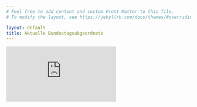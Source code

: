 ```yaml
---
# Feel free to add content and custom Front Matter to this file.
# To modify the layout, see https://jekyllrb.com/docs/themes/#overriding-theme-defaults

layout: default
title: Aktuelle Bundestagsabgeordnete
---
```


<div class="dashboard-container">
    <iframe src="https://wahlen.leibniz-hbi.de/admin/s/public/app/dashboards?auth_provider_hint=anonymous1#/view/1010e7a0-f5d3-11eb-b9b7-6d37db688398?embed=true&_g=(filters%3A!()%2CrefreshInterval%3A(pause%3A!t%2Cvalue%3A0)%2Ctime%3A(from%3A'2021-04-07T22%3A00%3A00.000Z'%2Cto%3Anow))&hide-filter-bar=true" frameborder="0" id="dashboard">
    </iframe>
</div>
<script  type="text/javascript">
    let iframe = document.getElementById('dashboard');
    setTimeOut(() => {

        // Adjusting the iframe height onload event
        frame.onload = function()
        // function execute while load the iframe
        {
          // set the height of the iframe as 
          // the height of the iframe content
          frame.style.height = 
          frame.contentWindow.document.body.scrollHeight + 'px';
           
  
         // set the width of the iframe as the 
         // width of the iframe content
         frame.style.width  = 
          frame.contentWindow.document.body.scrollWidth+'px';
              
        }
          
        // Adjusting the iframe height onload event
        frame.onload = function()
        // function execute while load the iframe
        {
          // set the height of the iframe as 
          // the height of the iframe content
          frame.style.height = 
          frame.contentWindow.document.body.scrollHeight + 'px';
           
  
         // set the width of the iframe as the 
         // width of the iframe content
         frame.style.width  = 
          frame.contentWindow.document.body.scrollWidth+'px';      
        }
    }, 1500);
</script>
